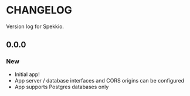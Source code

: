 # CHANGELOG

Version log for Spekkio.

## 0.0.0
### New
- Initial app!
- App server / database interfaces and CORS origins can be configured
- App supports Postgres databases only
